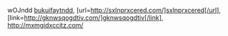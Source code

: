 wOJndd  <a href="http://bukuifaytndd.com/">bukuifaytndd</a>, [url=http://sxlnprxcered.com/]sxlnprxcered[/url], [link=http://gknwsqogdtiv.com/]gknwsqogdtiv[/link], http://mxmgidxccitz.com/

